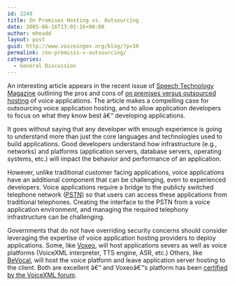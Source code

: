 ```yaml
---
id: 2249
title: On Premises Hosting vs. Outsourcing
date: 2005-06-16T13:01:16+00:00
author: mheadd
layout: post
guid: http://www.voiceingov.org/blog/?p=10
permalink: /on-premisis-v-outsourcing/
categories:
  - General Discussion
---
```

An interesting article appears in the recent issue of [Speech Technology Magazine](http://www.speechtechmag.com/) outlining the pros and cons of [on premises versus outsourced hosting](http://www.speechtechmag.com/issues/industry/12008-1.html) of voice applications. The article makes a compelling case for outsourcing voice application hosting, and to allow application developers to focus on what they know best â€“ developing applications.

It goes without saying that any developer with enough experience is going to understand more than just the core languages and technologies used to build applications. Good developers understand how infrastructure (e.g., networks) and platforms (application servers, database servers, operating systems, etc.) will impact the behavior and performance of an application.

However, unlike traditional customer facing applications, voice applications have an additional component that can be challenging, even to experienced developers. Voice applications require a bridge to the publicly switched telephone network ([PSTN](http://www.webopedia.com/TERM/P/PSTN.html)) so that users can access these applications from traditional telephones. Creating the interface to the PSTN from a voice application environment, and managing the required telephony infrastructure can be challenging.

Governments that do not have overriding security concerns should consider leveraging the expertise of voice application hosting providers to deploy applications. Some, like [Voxeo](http://www.voxeo.com/), will host applications severs as well as voice platforms (VoiceXML interpreter, TTS engine, ASR, etc.) Others, like [BeVocal](http://www.bevocal.com/), will host the voice platform and leave application server hosting to the client. Both are excellent â€“ and Voxeoâ€™s platform has been [certified by the VoiceXML forum](http://www.voicexml.org/certification/platform.html).